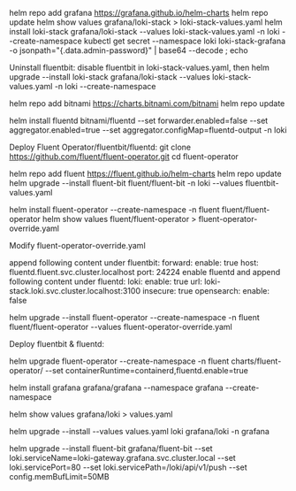 helm repo add grafana https://grafana.github.io/helm-charts
helm repo update
helm show values grafana/loki-stack > loki-stack-values.yaml
helm install loki-stack grafana/loki-stack --values loki-stack-values.yaml -n loki --create-namespace
kubectl get secret --namespace loki loki-stack-grafana -o jsonpath="{.data.admin-password}" | base64 --decode ; echo

Uninstall fluentbit:
disable fluentbit in loki-stack-values.yaml, then
helm upgrade --install loki-stack grafana/loki-stack --values loki-stack-values.yaml -n loki --create-namespace

helm repo add bitnami https://charts.bitnami.com/bitnami
helm repo update

helm install fluentd bitnami/fluentd --set forwarder.enabled=false --set aggregator.enabled=true --set aggregator.configMap=fluentd-output -n loki

Deploy Fluent Operator/fluentbit/fluentd:
git clone https://github.com/fluent/fluent-operator.git
cd fluent-operator

helm repo add fluent https://fluent.github.io/helm-charts
helm repo update
helm upgrade --install fluent-bit fluent/fluent-bit -n loki --values fluentbit-values.yaml

helm install fluent-operator --create-namespace -n fluent fluent/fluent-operator
helm show values fluent/fluent-operator > fluent-operator-override.yaml

Modify fluent-operator-override.yaml
  
  append following content under fluentbit:
    forward:
      enable: true
      host: fluentd.fluent.svc.cluster.localhost
      port: 24224
  enable fluentd and append following content under fluentd:
    loki:
      enable: true
      url: loki-stack.loki.svc.cluster.localhost:3100
      insecure: true
    opensearch:
      enable: false

helm upgrade --install fluent-operator --create-namespace -n fluent fluent/fluent-operator --values fluent-operator-override.yaml




Deploy fluentbit & fluentd:

helm upgrade fluent-operator --create-namespace -n fluent charts/fluent-operator/  --set containerRuntime=containerd,fluentd.enable=true


helm install grafana grafana/grafana --namespace grafana --create-namespace

helm show values grafana/loki > values.yaml

helm upgrade --install --values values.yaml loki grafana/loki -n grafana

helm upgrade --install fluent-bit grafana/fluent-bit --set loki.serviceName=loki-gateway.grafana.svc.cluster.local --set loki.servicePort=80 --set loki.servicePath=/loki/api/v1/push --set config.memBufLimit=50MB